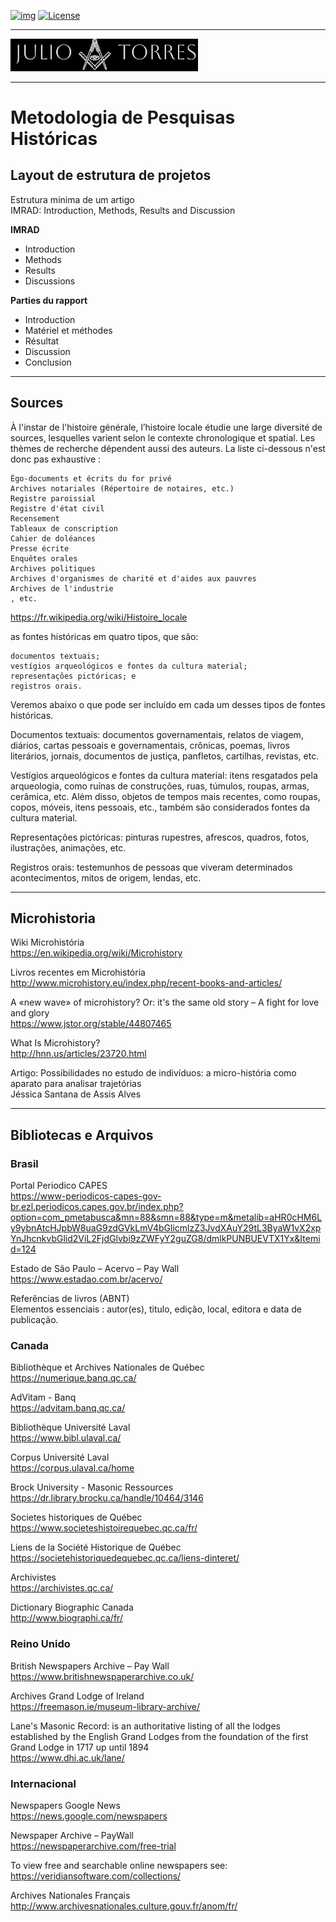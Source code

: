 <!-- ENTETE -->
[![img](https://img.shields.io/badge/Cycle%20de%20Vie-Édition-339999)](https://www.quebec.ca/gouv/politiques-orientations/vitrine-numeriqc/accompagnement-des-organismes-publics/demarche-conception-services-numeriques)
[![License](https://img.shields.io/badge/Licence-MIT-blue)](LICENSE)

---

<div>
    <a target="_blank" href="https://franc-maconnerie.ca">
      <img src="images/logo.png" alt="Julio Torres Freemasonry" width="300"/>
    </a>
</div>

--- 

<!-- FIN ENTETE -->

# Metodologia de Pesquisas Históricas

## Layout de estrutura de projetos 

Estrutura minima de um artigo   
IMRAD: Introduction, Methods, Results and Discussion

**IMRAD** 
- Introduction
- Methods
- Results
- Discussions

**Parties du rapport**

- Introduction
- Matériel et méthodes
- Résultat
- Discussion
- Conclusion 

------

## Sources

À l'instar de l'histoire générale, l’histoire locale étudie une large diversité de sources, lesquelles varient selon le contexte chronologique et spatial. Les thèmes de recherche dépendent aussi des auteurs. La liste ci-dessous n'est donc pas exhaustive :

    Égo-documents et écrits du for privé
    Archives notariales (Répertoire de notaires, etc.)
    Registre paroissial
    Registre d'état civil
    Recensement
    Tableaux de conscription
    Cahier de doléances
    Presse écrite
    Enquêtes orales
    Archives politiques
    Archives d'organismes de charité et d'aides aux pauvres
    Archives de l'industrie
    , etc.

https://fr.wikipedia.org/wiki/Histoire_locale

as fontes históricas em quatro tipos, que são:

    documentos textuais;
    vestígios arqueológicos e fontes da cultura material;
    representações pictóricas; e
    registros orais.

Veremos abaixo o que pode ser incluído em cada um desses tipos de fontes históricas.

Documentos textuais: documentos governamentais, relatos de viagem, diários, cartas pessoais e governamentais, crônicas, poemas, livros literários, jornais, documentos de justiça, panfletos, cartilhas, revistas, etc.

Vestígios arqueológicos e fontes da cultura material: itens resgatados pela arqueologia, como ruínas de construções, ruas, túmulos, roupas, armas, cerâmica, etc. Além disso, objetos de tempos mais recentes, como roupas, copos, móveis, itens pessoais, etc., também são considerados fontes da cultura material.

Representações pictóricas: pinturas rupestres, afrescos, quadros, fotos, ilustrações, animações, etc.

Registros orais: testemunhos de pessoas que viveram determinados acontecimentos, mitos de origem, lendas, etc.


------

## Microhistoria

Wiki Microhistória   
https://en.wikipedia.org/wiki/Microhistory

Livros recentes em Microhistória    
http://www.microhistory.eu/index.php/recent-books-and-articles/

A «new wave» of microhistory? Or: it's the same old story – A fight for love and glory     
https://www.jstor.org/stable/44807465

What Is Microhistory?    
http://hnn.us/articles/23720.html

Artigo: Possibilidades no estudo de indivíduos: a micro-história como aparato para analisar trajetórias   
Jéssica Santana de Assis Alves

----- 

## Bibliotecas e Arquivos 

### Brasil 

Portal Periodico CAPES    
https://www-periodicos-capes-gov-br.ezl.periodicos.capes.gov.br/index.php?option=com_pmetabusca&mn=88&smn=88&type=m&metalib=aHR0cHM6Ly9ybnAtcHJpbW8uaG9zdGVkLmV4bGlicmlzZ3JvdXAuY29tL3ByaW1vX2xpYnJhcnkvbGlid2ViL2FjdGlvbi9zZWFyY2guZG8/dmlkPUNBUEVTX1Yx&Itemid=124 

Estado de São Paulo – Acervo – Pay Wall    
https://www.estadao.com.br/acervo/ 

Referências de livros (ABNT)   
Elementos essenciais : autor(es), titulo, edição, local, editora e data de publicação. 

### Canada 

Bibliothèque et Archives Nationales de Québec   
https://numerique.banq.qc.ca/

AdVitam - Banq    
https://advitam.banq.qc.ca/

Bibliothèque Université Laval     
https://www.bibl.ulaval.ca/    

Corpus Université Laval    
https://corpus.ulaval.ca/home   

Brock University - Masonic Ressources    
https://dr.library.brocku.ca/handle/10464/3146

Societes historiques de Québec   
https://www.societeshistoirequebec.qc.ca/fr/ 

Liens de la Société Historique de Québec   
https://societehistoriquedequebec.qc.ca/liens-dinteret/ 

Archivistes    
https://archivistes.qc.ca/

Dictionary Biographic Canada   
http://www.biographi.ca/fr/ 

### Reino Unido 

British Newspapers Archive – Pay Wall   
https://www.britishnewspaperarchive.co.uk/ 

Archives Grand Lodge of Ireland   
https://freemason.ie/museum-library-archive/

Lane's Masonic Record: is an authoritative listing of all the lodges established by the 
English Grand Lodges from the foundation of the first Grand Lodge in 1717 up until 1894     
https://www.dhi.ac.uk/lane/

### Internacional 

Newspapers Google News    
https://news.google.com/newspapers   

Newspaper Archive – PayWall    
https://newspaperarchive.com/free-trial 

To view free and searchable online newspapers see:    
https://veridiansoftware.com/collections/ 

Archives Nationales Français     
http://www.archivesnationales.culture.gouv.fr/anom/fr/
